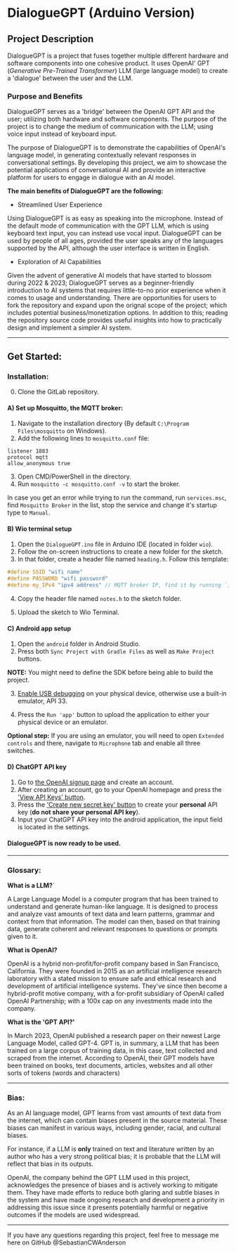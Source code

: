 # DialogueGPT (Arduino Version)

## Project Description

DialogueGPT is a project that fuses together multiple different hardware and software components into one cohesive product. It uses OpenAI' GPT (_Generative Pre-Trained Transformer_) LLM (large language model) to create a 'dialogue' between the user and the LLM.


### Purpose and Benefits

DialogueGPT serves as a 'bridge' between the OpenAI GPT API and the user; utilizing both hardware and software components. The purpose of the project is to change the medium of communication with the LLM; using voice input instead of keyboard input.

The purpose of DialogueGPT is to demonstrate the capabilities of OpenAI's language model, in generating contextually relevant responses in conversational settings. By developing this project, we aim to showcase the potential applications of conversational AI and provide an interactive platform for users to engage in dialogue with an AI model.

**The main benefits of DialogueGPT are the following:**

- Streamlined User Experience
    
Using DialogueGPT is as easy as speaking into the microphone. Instead of the default mode of communication with the GPT LLM, which is using keyboard text input, you can instead use vocal input. DialogueGPT can be used by people of all ages, provided the user speaks any of the languages supported by the API, although the user interface is written in English.

- Exploration of AI Capabilities

Given the advent of generative AI models that have started to blossom during 2022 & 2023; DialogueGPT serves as a beginner-friendly introduction to AI systems that requires little-to-no prior experience when it comes to usage and understanding. There are opportunities for users to fork the repository and expand upon the orignal scope of the project; which includes potential business/monetization options. In addition to this; reading the repository source code provides useful insights into how to practically design and implement a simpler AI system. 

---

## Get Started:

### Installation:

0. Clone the GitLab repository.

#### A) Set up Mosquitto, the MQTT broker:
1. Navigate to the installation directory (By default `C:\Program Files\mosquitto` on Windows).
2. Add the following lines to `mosquitto.conf` file:
```
listener 1883
protocol mqtt
allow_anonymous true
```
3. Open CMD/PowerShell in the directory.
4. Run `mosquitto -c mosquitto.conf -v` to start the broker.

In case you get an error while trying to run the command, run `services.msc`, find `Mosquitto Broker` in the list, stop the service and change it's startup type to `Manual`.

#### B) Wio terminal setup
1. Open the `DialogueGPT.ino` file in Arduino IDE (located in folder `wio`).
2. Follow the on-screen instructions to create a new folder for the sketch.
3. In that folder, create a header file named `heading.h`. Follow this template:
```c
#define SSID "wifi name" 
#define PASSWORD "wifi password" 
#define my_IPv4 "ipv4 address" // MQTT broker IP, find it by running `ipconfig` on the host machine
```
4. Copy the header file named `notes.h` to the sketch folder.

5. Upload the sketch to Wio Terminal.

#### C) Android app setup
1. Open the `android` folder in Android Studio.
2. Press both `Sync Project with Gradle Files` as well as `Make Project` buttons.

**NOTE:** You might need to define the SDK before being able to build the project.

3. [Enable USB debugging](https://developer.android.com/studio/debug/dev-options#:~:text=Enable%20USB%20debugging%20on%20your%20device,-Before%20you%20can&text=Enable%20USB%20debugging%20in%20the,Advanced%20%3E%20Developer%20Options%20%3E%20USB%20debugging) on your physical device, otherwise use a built-in emulator, API 33.

4. Press the `Run 'app'` button to upload the application to either your physical device or an emulator.

**Optional step:** If you are using an emulator, you will need to open `Extended controls` and there, navigate to `Microphone` tab and enable all three switches.

#### D) ChatGPT API key

1. Go to [the OpenAI signup page](https://auth0.openai.com/u/signup/identifier?state=hKFo2SBqdlhsaVpNeHA2dGFtdzZSYVJWaHhwdkJhWnlydUlWeqFur3VuaXZlcnNhbC1sb2dpbqN0aWTZIHJxaVBVbGVYTnJQQ3BVS3JiZWQxQVE0dUhLVE9SbDhNo2NpZNkgRFJpdnNubTJNdTQyVDNLT3BxZHR3QjNOWXZpSFl6d0Q) and create an account.
2. After creating an account, go to your OpenAI homepage and press the ['View API Keys' button](https://imgur.com/a/Wxijvt7).
3. Press the ['Create new secret key' button](https://imgur.com/a/xhS0G5h) to create your **personal** API key (**do not share your personal API key**).
4. Input your ChatGPT API key into the android application, the input field is located in the settings.

#### DialogueGPT is now ready to be used.

---

### Glossary:

**What is a LLM?**`

A Large Language Model is a computer program that has been trained to understand and generate human-like language. It is designed to process and analyze vast amounts of text data and learn patterns, grammar and context from that information. The model can then, based on that training data, generate coherent and relevant responses to questions or prompts given to it.

**What is OpenAI?**

OpenAI is a hybrid non-profit/for-profit company based in San Francisco, California. They were founded in 2015 as an artificial intelligence research laboratory with a stated mission to ensure safe and ethical research and development of artificial intelligence systems. They've since then become a hybrid-profit motive company, with a for-profit subsidiary of OpenAI called OpenAI Partnership; with a 100x cap on any investments made into the company.

**What is the 'GPT API?'**

In March 2023, OpenAI published a research paper on their newest Large Language Model, called GPT-4. GPT is, in summary, a LLM that has been trained on a large corpus of training data, in this case, text collected and scraped from the internet. According to OpenAI, their GPT models have been trained on books, text documents, articles, websites and all other sorts of tokens (words and characters)

---

### Bias:

As an AI language model, GPT learns from vast amounts of text data from the internet, which can contain biases present in the source material. These biases can manifest in various ways, including gender, racial, and cultural biases.

For instance, if a LLM is **only** trained on text and literature written by an author who has a very strong political bias; it is probable that the LLM will reflect that bias in its outputs.

OpenAI, the company behind the GPT LLM used in this project, acknowledges the presence of biases and is actively working to mitigate them. They have made efforts to reduce both glaring and subtle biases in the system and have made ongoing research and development a priority in addressing this issue since it presents potentially harmful or negative outcomes if the models are used widespread.

---

If you have any questions regarding this project, feel free to message me here on GitHub @SebastianCWAnderson
